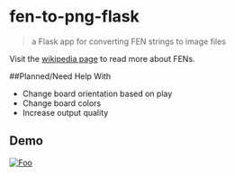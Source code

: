 # fen-to-png-flask
> a Flask app for converting FEN strings to image files

Visit the [wikipedia page](https://en.wikipedia.org/wiki/Forsyth%E2%80%93Edwards_Notation) to read more about FENs.

##Planned/Need Help With
- Change board orientation based on play
- Change board colors
- Increase output quality

## Demo

[![Foo](images/example.png)](http://justinsloan.pythonanywhere.com/?fen=rnbqkbnr/pp1ppppp/8/2p5/4P3/5N2/PPPP1PPP/RNBQKB1R%20b%20KQkq%20-%201%202)
